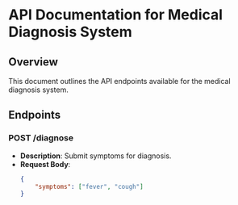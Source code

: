 # API Documentation for Medical Diagnosis System

## Overview
This document outlines the API endpoints available for the medical diagnosis system.

## Endpoints

### POST /diagnose
- **Description**: Submit symptoms for diagnosis.
- **Request Body**:
  ```json
  {
      "symptoms": ["fever", "cough"]
  }